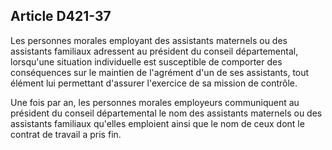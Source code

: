 ## Article D421-37

Les personnes morales employant des assistants maternels ou des assistants familiaux adressent au président
du conseil départemental, lorsqu'une situation individuelle est susceptible de comporter des conséquences sur
le maintien de l'agrément d'un de ses assistants, tout élément lui permettant d'assurer l'exercice de sa mission
de contrôle.

Une fois par an, les personnes morales employeurs communiquent au président du conseil départemental le
nom des assistants maternels ou des assistants familiaux qu'elles emploient ainsi que le nom de ceux dont le
contrat de travail a pris fin.

